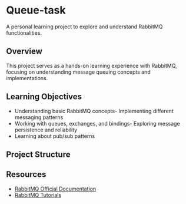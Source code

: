 # Queue-task

A personal learning project to explore and understand RabbitMQ functionalities.

## Overview

This project serves as a hands-on learning experience with RabbitMQ, focusing on understanding message queuing concepts and implementations.

## Learning Objectives

- Understanding basic RabbitMQ concepts- Implementing different messaging patterns
- Working with queues, exchanges, and bindings- Exploring message persistence and reliability
- Learning about pub/sub patterns

## Project Structure

## Resources

- [RabbitMQ Official Documentation](https://www.rabbitmq.com/documentation.html)
- [RabbitMQ Tutorials](https://www.rabbitmq.com/getstarted.html)
